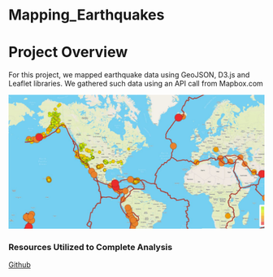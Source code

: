 # Mapping_Earthquakes

# Project Overview 
For this project, we mapped earthquake data using GeoJSON, D3.js and Leaflet libraries. We gathered such data using an API call from Mapbox.com

![Earthquake](https://github.com/jtspingler/Mapping_Earthquakes/blob/main/Earthquake%20Challenge/static/images/final%20deliverable.JPG) 
 
### Resources Utilized to Complete Analysis
[Github](https://github.com/jtspingler/Mapping_Earthquakes)
